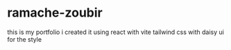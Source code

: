 # ramache-zoubir
this is my portfolio 
i created it using react with vite 
tailwind css with daisy ui for the style 
